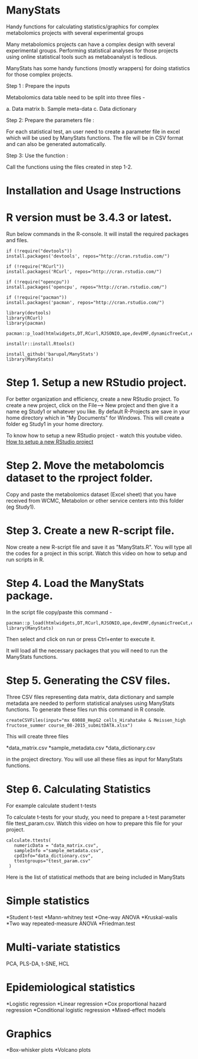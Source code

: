 # ManyStats
Handy functions for calculating statistics/graphics for complex metabolomics projects with several experimental groups

Many metabolomics projects can have a complex design with several experimental groups. Performing statistical analyses for those projects using online statistical tools such as metaboanalyst is tedious. 

ManyStats has some handy functions (mostly wrappers) for doing statistics for those complex projects. 

Step 1 : Prepare the inputs

Metabolomics data table need to be split into three files -

a. Data matrix
b. Sample meta-data
c. Data dictionary

Step 2: Prepare the parameters file :

For each statistical test, an user need to create a parameter file in excel which will be used by ManyStats functions. The file will be in CSV format and can also be generated automatically. 

Step 3: Use the function :

Call the functions using the files created in step 1-2. 

# Installation and Usage Instructions

# R version must be 3.4.3 or latest.

Run below commands in the R-console. It will install the required packages and files. 

```
if (!require("devtools"))
install.packages('devtools', repos="http://cran.rstudio.com/")

if (!require("RCurl"))
install.packages('RCurl', repos="http://cran.rstudio.com/")

if (!require("opencpu"))
install.packages('opencpu', repos="http://cran.rstudio.com/")

if (!require("pacman"))
install.packages('pacman', repos="http://cran.rstudio.com/")

library(devtools)
library(RCurl)
library(pacman)

pacman::p_load(htmlwidgets,DT,RCurl,RJSONIO,ape,devEMF,dynamicTreeCut,extrafont,flextable,ggplot2,ggpubr,ggrepel,grid,gridExtra,installr,magrittr,officer,openxlsx,phytools,plotly,plotrix,rvg,mixOmics)

installr::install.Rtools()

install_github('barupal/ManyStats')
library(ManyStats)

```
# Step 1. Setup a new RStudio project.

For better organization and efficiency, create a new RStudio project. To create a new project, click on the File--> New project and then give it a name eg Study1 or whatever you like. By default R-Projects are save in your home directory which in "My Documents" for Windows. This will create a folder eg Study1 in your home directory. 

To know how to setup a new RStudio project - watch this youtube video. 
[How to setup a new RStudio project](https://www.youtube.com/watch?v=DeUsuMFWmP4&index=2&list=PL3GsOPLfOm7W-j-wswddfoCf2KH5kOSon)

# Step 2. Move the metabolomcis dataset to the rproject folder. 

Copy and paste the metabolomics dataset (Excel sheet) that you have received from WCMC, Metabolon or other service centers into this folder (eg Study1). 

# Step 3. Create a new R-script file.
Now create a new R-script file and save it as "ManyStats.R". You will type all the codes for a project in this script. Watch this video on how to setup and run scripts in R. 

# Step 4. Load the ManyStats package.

In the script file copy/paste this command - 

```
pacman::p_load(htmlwidgets,DT,RCurl,RJSONIO,ape,devEMF,dynamicTreeCut,extrafont,flextable,ggplot2,ggpubr,ggrepel,grid,gridExtra,installr,magrittr,officer,openxlsx,phytools,plotly,plotrix,rvg,mixOmics) 
library(ManyStats)
```

Then select and click on run or press Ctrl+enter to execute it. 

It will load all the necessary packages that you will need to run the ManyStats functions. 

# Step 5. Generating the CSV files. 
Three CSV files representing data matrix, data dictionary and sample metadata are needed to perform statistical analyses using ManyStats functions. To generate these files run this command in R console. 

```
createCSVFiles(input="mx 69088_HepG2 cells_Hirahatake & Meissen_high fructose_summer course_08-2015_submitDATA.xlsx")
```
This will create three files 

*data_matrix.csv
*sample_metadata.csv
*data_dictionary.csv

in the project directory. You will use all these files as input for ManyStats functions. 

# Step 6. Calculating Statistics

For example calculate student t-tests

To calculate t-tests for your study, you need to prepare a t-test parameter file ttest_param.csv. 
Watch this video on how to prepare this file for your project. 

```
calculate.ttests(
   numericData = "data_matrix.csv",
   sampleInfo ="sample_metadata.csv",
   cpdInfo="data_dictionary.csv",
   ttestgroups="ttest_param.csv"
 )

```

Here is the list of statistical methods that are being included in ManyStats

# Simple statistics 
*Student t-test
*Mann-whitney test
*One-way ANOVA
*Kruskal-walis
*Two way repeated-measure ANOVA
*Friedman.test 

# Multi-variate statistics
PCA, PLS-DA, t-SNE, HCL

# Epidemiological statistics 
*Logistic regression
*Linear regression
*Cox proportional hazard regression
*Conditional logistic regression
*Mixed-effect models

# Graphics 
*Box-whisker plots
*Volcano plots

